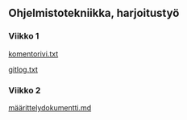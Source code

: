 ## Ohjelmistotekniikka, harjoitustyö

### Viikko 1
[komentorivi.txt](https://github.com/TeemuBergman/ot-harjoitustyo/blob/master/laskarit/viikko1/komentorivi.txt)

[gitlog.txt](https://github.com/TeemuBergman/ot-harjoitustyo/blob/master/laskarit/viikko1/gitlog.txt)

### Viikko 2
[määrittelydokumentti.md](https://github.com/TeemuBergman/ot-harjoitustyo/blob/master/Blackjack/dokumentaatio/m%C3%A4%C3%A4rittelydokumentti.md)
